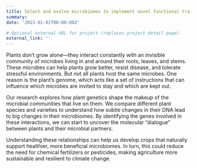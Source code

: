 ```yaml
---
title: Select and evolve microbiomes to implement novel functional traits
summary: 
date: '2023-01-01T00:00:00Z'

# Optional external URL for project (replaces project detail page).
external_link: ''
---
```


Plants don’t grow alone—they interact constantly with an invisible community of microbes living in and around their roots, leaves, and stems. These microbes can help plants grow better, resist disease, and tolerate stressful environments. But not all plants host the same microbes. One reason is the plant’s genome, which acts like a set of instructions that can influence which microbes are invited to stay and which are kept out.

Our research explores how plant genetics shape the makeup of the microbial communities that live on them. We compare different plant species and varieties to understand how subtle changes in their DNA lead to big changes in their microbiomes. By identifying the genes involved in these interactions, we can start to uncover the molecular “dialogue” between plants and their microbial partners.

Understanding these relationships can help us develop crops that naturally support healthier, more beneficial microbiomes. In turn, this could reduce the need for chemical fertilizers or pesticides, making agriculture more sustainable and resilient to climate change.